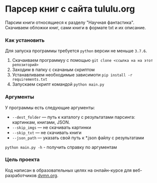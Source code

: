 # Парсер книг с сайта tululu.org

Парсим книги относящиеся к разделу "Научная фантастика". Скачиваем обложки книг, сами книги в формате txt и их описание.

### Как установить

Для запуска программы требуется ```python``` версии не меньше ```3.7.6```.

1. Скачаиваем программуу с помощью ```git clone <ссылка на на этот репозиторий>```
2. Заходим в папку с скачаным скриптом
2. Устанавливаем необходимые зависимоти ```pip install -r requirements.txt```
3. Запускаем скрипт командой ```python main.py```

### Аргументы

У программы есть следующие аргументы:
*  ```--dest_folder``` — путь к каталогу с результатами парсинга: картинкам, книгами, JSON.
* ```--skip_imgs``` — не скачивать картинки
* ```--skip_txt``` — не скачивать книги
* ```--json_path``` — указать свой путь к *.json файлу с результатами

```python main.py -h``` - получить справку по аргументам

### Цель проекта

Код написан в образовательных целях на онлайн-курсе для веб-разработчиков [dvmn.org](https://dvmn.org/).